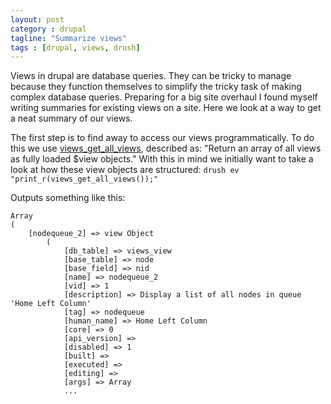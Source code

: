 ```yaml
---
layout: post
category : drupal
tagline: "Summarize views"
tags : [drupal, views, drush]
---
```


Views in drupal are database queries. They can be tricky to manage because they function themselves to simplify the tricky task of making complex database queries. Preparing for a big site overhaul I found myself writing summaries for existing views on a site. Here we look at a way to get a neat summary of our views. 

The first step is to find away to access our views programmatically. To do this we use [views_get_all_views](https://api.drupal.org/api/views/views.module/function/views_get_all_views/7), described as:
"Return an array of all views as fully loaded $view objects."
With this in mind we initially want to take a look at how these view objects are structured:
`
drush ev "print_r(views_get_all_views());"
`

Outputs something like this:

    Array
    (
        [nodequeue_2] => view Object
            (
                [db_table] => views_view
                [base_table] => node
                [base_field] => nid
                [name] => nodequeue_2
                [vid] => 1
                [description] => Display a list of all nodes in queue 'Home Left Column'
                [tag] => nodequeue
                [human_name] => Home Left Column
                [core] => 0
                [api_version] => 
                [disabled] => 1
                [built] => 
                [executed] => 
                [editing] => 
                [args] => Array
                ...

